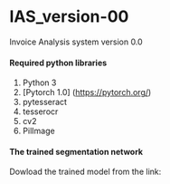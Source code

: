 # IAS_version-00

  
 Invoice Analysis system version 0.0


#### Required python libraries
1) Python 3
2) [Pytorch 1.0] (https://pytorch.org/)
3) pytesseract
4) tesserocr
5) cv2
6) PilImage

#### The trained segmentation network

Dowload the trained model from the link:
